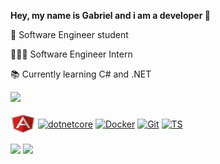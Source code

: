 <b>Hey, my name is Gabriel and i am a developer 👋</b>
<div>
  <p>🎒 Software Engineer student</p>
  <p>👨🏻‍💻 Software Engineer Intern</p>
  <p>📚 Currently learning C# and .NET</p>
</div>

<!---
<div>
  <b>What I'm working on</b>
  <p></p>
  <p></p>
  <p></p>
</div>
--->

<div>
  <a src="https://github.com/gabrielplhrs">
  <a href="https://github.com/gabrielplhrs"/><img height="128em" src="https://github-readme-stats.vercel.app/api/top-langs/?username=gabrielplhrs&layout=compact&langs_count=16&theme=radical"/></a>
  </a>
</div>
<br>
<div>  
   <a href="https://angular.io/"/><img align="center" alt="Angular" height="30" width="40" src="https://github.com/devicons/devicon/raw/master/icons/angularjs/angularjs-original.svg"></a>
   <a href="https://dotnet.microsoft.com/en-us/download"/><img align="center" alt="dotnetcore" height="30" width="40" src="https://cdn.jsdelivr.net/gh/devicons/devicon/icons/dot-net/dot-net-plain-wordmark.svg" /></a>
   <a href="https://www.docker.com/"/><img align="center" alt="Docker" height="30" width="40" src="https://cdn.jsdelivr.net/gh/devicons/devicon/icons/docker/docker-original.svg" /></a>
   <a href="https://git-scm.com/"/><img align="center" alt="Git" height="30" width="40" src="https://cdn.jsdelivr.net/gh/devicons/devicon/icons/git/git-original.svg" /></a>
   <a href="https://www.typescriptlang.org/"/><img align="center" alt="TS" height="30" width="40" src="https://cdn.jsdelivr.net/gh/devicons/devicon/icons/typescript/typescript-original.svg" /></a>
</div>
<br>
<div>
  <a href="https://www.linkedin.com/in/gabriel-pizzani-palhares" /><img src="https://img.shields.io/badge/LinkedIn-0077B5?style=for-the-badge&logo=linkedin&logoColor=white" /></a>
  <a href="https://twitter.com/gabrielplhrs"/><img src="https://img.shields.io/badge/Twitter-1DA1F2?style=for-the-badge&logo=twitter&logoColor=white"/></a>
</div>
